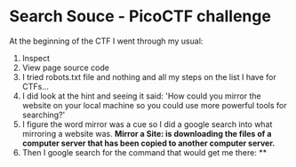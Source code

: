# Search Souce - PicoCTF challenge
At the beginning of the CTF I went through my usual:
1. Inspect
2. View page source code
3. I tried robots.txt file and nothing and all my steps on the list I have for CTFs...
4. I did look at the hint and seeing it said: 'How could you mirror the website on your local machine so you could use more powerful tools for searching?'
5. I figure the word mirror was a cue so I did a google search into what mirroring a website was. **Mirror a Site: is downloading the files of a computer server that has been copied to another computer server.**
6. Then I google search for the command that would get me there: **
